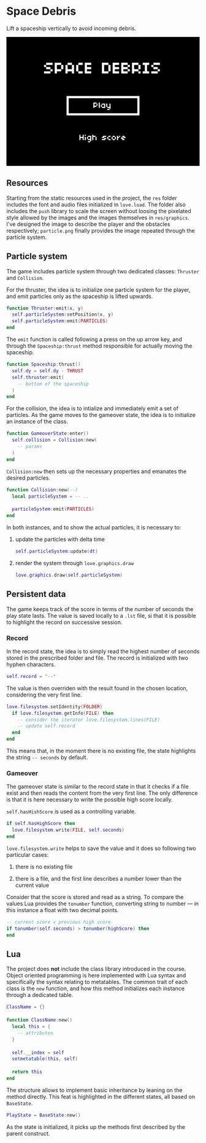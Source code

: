 # Space Debris

Lift a spaceship vertically to avoid incoming debris.

![Space Debris in a few frames](https://github.com/borntofrappe/game-development/blob/main/Practice/Space%20Debris/space-debris.gif)

## Resources

Starting from the static resources used in the project, the `res` folder includes the font and audio files initialized in `love.load`. The folder also includes the `push` library to scale the screen without loosing the pixelated style allowed by the images and the images themselves in `res/graphics`. I've designed the image to describe the player and the obstacles respectively; `particle.png` finally provides the image repeated through the particle system.

## Particle system

The game includes particle system through two dedicated classes: `Thruster` and `Collision`.

For the thruster, the idea is to initialize one particle system for the player, and emit particles only as the spaceship is lifted upwards.

```lua
function Thruster:emit(x, y)
  self.particleSystem:setPosition(x, y)
  self.particleSystem:emit(PARTICLES)
end
```

The `emit` function is called following a press on the up arrow key, and through the `Spaceship:thrust` method responsible for actually moving the spaceship.

```lua
function Spaceship:thrust()
  self.dy = self.dy - THRUST
  self.thruster:emit(
    -- bottom of the spaceship
  )
end
```

For the collision, the idea is to intialize and immediately emit a set of particles. As the game moves to the gameover state, the idea is to initialize an instance of the class.

```lua
function GameoverState:enter()
  self.collision = Collision:new(
    -- params
  )
end
```

`Collision:new` then sets up the necessary properties and emanates the desired particles.

```lua
function Collision:new(--)
  local particleSystem = -- ..

  particleSystem:emit(PARTICLES)
end
```

In both instances, and to show the actual particles, it is necessary to:

1. update the particles with delta time

   ```lua
   self.particleSystem:update(dt)
   ```

2. render the system through `love.graphics.draw`

   ```lua
   love.graphics.draw(self.particleSystem)
   ```

## Persistent data

The game keeps track of the score in terms of the number of seconds the play state lasts. The value is saved locally to a `.lst` file, si that it is possible to highlight the record on successive session.

### Record

In the record state, the idea is to simply read the highest number of seconds stored in the prescribed folder and file. The record is initialized with two hyphen characters.

```lua
self.record = "--"
```

The value is then overriden with the result found in the chosen location, considering the very first line.

```lua
love.filesystem.setIdentity(FOLDER)
  if love.filesystem.getInfo(FILE) then
    -- consider the iterator love.filesystem.lines(FILE)
    -- update self.record
  end
end
```

This means that, in the moment there is no existing file, the state highlights the string `-- seconds` by default.

### Gameover

The gameover state is similar to the record state in that it checks if a file exist and then reads the content from the very first line. The only difference is that it is here necessary to write the possible high score locally.

`self.hasHishScore` is used as a controlling variable.

```lua
if self.hasHighScore then
  love.filesystem.write(FILE, self.seconds)
end
```

`love.filesystem.write` helps to save the value and it does so following two particular cases:

1. there is no existing file

2. there is a file, and the first line describes a number lower than the current value

Consider that the score is stored and read as a string. To compare the values Lua provides the `tonumber` function, converting string to number — in this instance a float with two decimal points.

```lua
-- current score v previous high score
if tonumber(self.seconds) > tonumber(highScore) then
end
```

## Lua

The project does **not** include the class library introduced in the course. Object oriented programming is here implemented with Lua syntax and specifically the syntax relating to metatables. The common trait of each class is the `new` function, and how this method initializes each instance through a dedicated table.

```lua
ClassName = {}

function ClassName:new()
  local this = {
    -- attributes
  }

  self.__index = self
  setmetatable(this, self)

  return this
end
```

The structure allows to implement basic inheritance by leaning on the method directly. This feat is highlighted in the different states, all based on `BaseState`.

```lua
PlayState = BaseState:new()
```

As the state is initialized, it picks up the methods first described by the parent construct.
